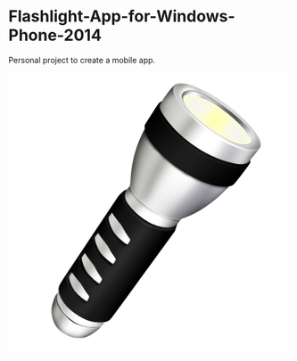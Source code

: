 # Flashlight-App-for-Windows-Phone-2014
Personal project to create a mobile app.

![alt text](https://github.com/BrandonJernigan/Flashlight-App-for-Android/blob/master/Flashlight/flashlight.png "Flashlight")
